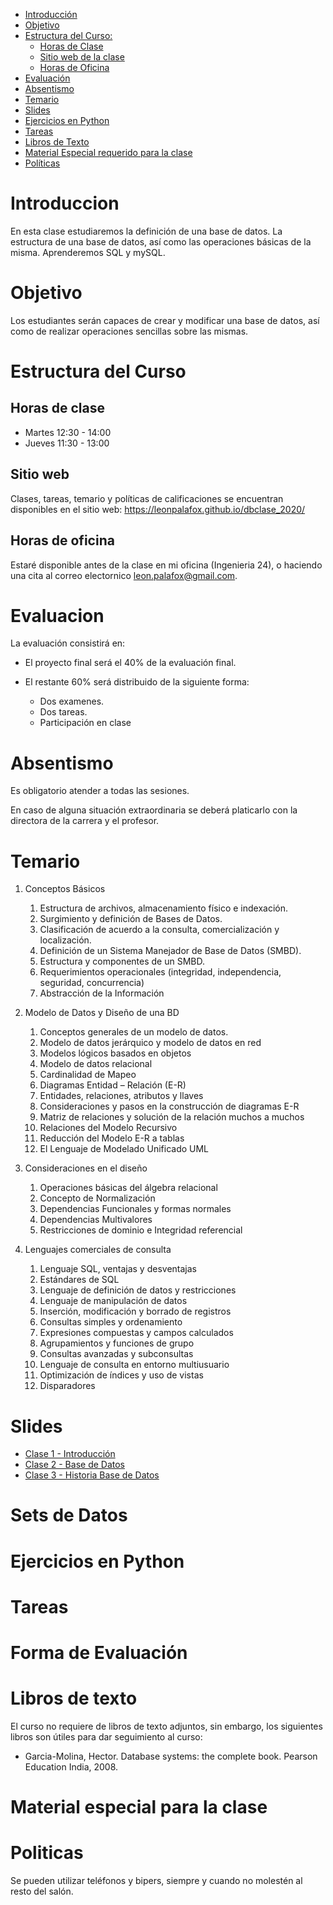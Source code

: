 - [Introducción](#introduccion)
- [Objetivo](#objetivo)
- [Estructura del Curso:](#estrctura-del-curso)
  - [Horas de Clase](#horas-de-clase)
  - [Sitio web de la clase](#sitio-web)
  - [Horas de Oficina](#horas-de-oficina)
- [Evaluación](#evaluacion)
- [Absentismo](#absentismo)
- [Temario](#temario)
- [Slides](#slides)
- [Ejercicios en Python](#ejercicios-en-python)
- [Tareas](#tareas)
- [Libros de Texto](#libros-de-texto)
- [Material Especial requerido para la clase](#material-especial-para-clase)
- [Políticas](#politicas)


# Introduccion

En esta clase estudiaremos la definición de una base de datos. La estructura de una base de datos, así como las operaciones básicas de la misma. Aprenderemos SQL y mySQL.

# Objetivo

Los estudiantes serán capaces de crear y modificar una base de datos, así como de realizar operaciones sencillas sobre las mismas. 

# Estructura del Curso

## Horas de clase

- Martes 12:30 - 14:00
- Jueves 11:30 - 13:00

## Sitio web

Clases, tareas, temario y políticas de calificaciones se encuentran disponibles en el sitio web: https://leonpalafox.github.io/dbclase_2020/


## Horas de oficina

Estaré disponible antes de la clase en mi oficina (Ingenieria 24), o haciendo una cita al correo electornico leon.palafox@gmail.com.

# Evaluacion

La evaluación consistirá en:

- El proyecto final será el 40% de la evaluación final.

- El restante 60% será distribuido de la siguiente forma:
  - Dos examenes. 
  - Dos tareas.
  - Participación en clase


# Absentismo
Es obligatorio atender a todas las sesiones.

En caso de alguna situación extraordinaria se deberá platicarlo con la directora de la carrera y el profesor.

# Temario

1. Conceptos Básicos
    1. Estructura de archivos, almacenamiento físico e indexación.
    2. Surgimiento y definición de Bases de Datos.
    3. Clasificación de acuerdo a la consulta, comercialización y localización.
    4. Definición de un Sistema Manejador de Base de Datos  (SMBD).
    5. Estructura y componentes de un SMBD.
    6. Requerimientos operacionales (integridad, independencia, seguridad, concurrencia)
    7. Abstracción de la Información

2. Modelo de Datos y Diseño de una BD
    1. Conceptos generales de un modelo de datos.
    2. Modelo de datos jerárquico y modelo de datos en red
    3. Modelos lógicos basados en objetos 
    4. Modelo de datos relacional
    5. Cardinalidad de Mapeo 
    6. Diagramas Entidad – Relación (E-R)
    7. Entidades, relaciones, atributos y llaves
    8. Consideraciones y pasos en la construcción de diagramas E-R
    9. Matriz de relaciones y solución de la relación muchos a muchos
    10. Relaciones del Modelo Recursivo
    11. Reducción del Modelo E-R a tablas
    12. El Lenguaje de Modelado Unificado UML

3. Consideraciones en el diseño
    1. Operaciones básicas del álgebra relacional 
    2. Concepto de Normalización
    3. Dependencias Funcionales y formas normales
    4. Dependencias Multivalores
    5. Restricciones de dominio e Integridad referencial 

4. Lenguajes comerciales de consulta
    1. Lenguaje SQL, ventajas y desventajas
    2. Estándares de SQL 
    3. Lenguaje de definición de datos y restricciones
    4. Lenguaje de manipulación de datos
    5. Inserción, modificación y borrado de registros
    6. Consultas simples y ordenamiento
    7. Expresiones compuestas y campos calculados
    8. Agrupamientos y funciones de grupo
    9. Consultas avanzadas y subconsultas
    10. Lenguaje de consulta en entorno multiusuario
    11. Optimización de índices y uso de vistas
    12. Disparadores


# Slides

- [Clase 1 - Introducción](https://github.com/leonpalafox/dbclase_2020/blob/master/Slides/Clase_1_2020.pdf)
- [Clase 2 - Base de Datos](https://github.com/leonpalafox/dbclase_2020/blob/master/Slides/Clase_2_2020.pptx)
- [Clase 3 - Historia Base de Datos](https://github.com/leonpalafox/dbclase_2020/blob/master/Slides/Clase_2_2020.pptx)



# Sets de Datos



# Ejercicios en Python




# Tareas


# Forma de Evaluación




# Libros de texto

El curso no requiere de libros de texto adjuntos, sin embargo, los siguientes libros son útiles para dar seguimiento al curso:

- Garcia-Molina, Hector. Database systems: the complete book. Pearson Education India, 2008.

# Material especial para la clase


# Politicas

Se pueden utilizar teléfonos y bipers, siempre y cuando no molestén al resto del salón.




